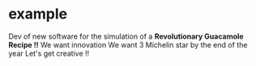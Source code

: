 # example
Dev of new software for the simulation of a **Revolutionary Guacamole Recipe !!**
We want innovation
We want 3 Michelin star by the end of the year
Let's get creative !!
